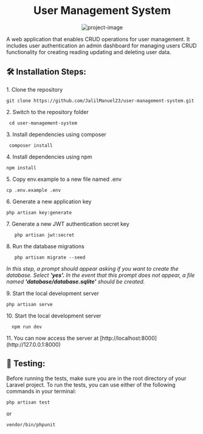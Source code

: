 <h1 align="center" id="title">User Management System</h1>
<p align="center">
<img src="https://socialify.git.ci/JalilManuel23/user-management-system/image?description=1&amp;descriptionEditable=Users%20CRUD&amp;font=Inter&amp;language=1&amp;name=1&amp;owner=1&amp;pattern=Signal&amp;stargazers=1&amp;theme=Light" alt="project-image"></p>
<p id="description">A web application that enables CRUD operations for user management. It includes user authentication an admin dashboard for managing users CRUD functionality for creating reading updating and deleting user data.</p>
<h2>🛠️ Installation Steps:</h2>
 <p>1. Clone the repository</p>

    git clone https://github.com/JalilManuel23/user-management-system.git

 <p>2. Switch to the repository folder</p>

     cd user-management-system

 <p>3. Install dependencies using composer</p>

     composer install

  <p>4. Install dependencies using npm</p>

    npm install

  <p>5. Copy env.example to a new file named .env</p>

    cp .env.example .env

  <p>6. Generate a new application key</p>

    php artisan key:generate

  <p>7. Generate a new JWT authentication secret key</p>

       php artisan jwt:secret

   <p>8. Run the database migrations</p>

       php artisan migrate --seed

_In this step, a prompt should appear asking if you want to create the database. Select **'yes'.** In the event that this prompt does not appear, a file named **'database/database.sqlite'** should be created._

   <p>9. Start the local development server</p>

    php artisan serve

   <p>10. Start the local development server</p>

      npm run dev

   <p>11. You can now access the server at [http://localhost:8000](http://127.0.0.1:8000)</p>

<h2>🧪 Testing:</h2>
<p>Before running the tests, make sure you are in the root directory of your Laravel project. To run the tests, you can use either of the following commands in your terminal:</p>

    php artisan test

 <p>or</p>

    vendor/bin/phpunit
